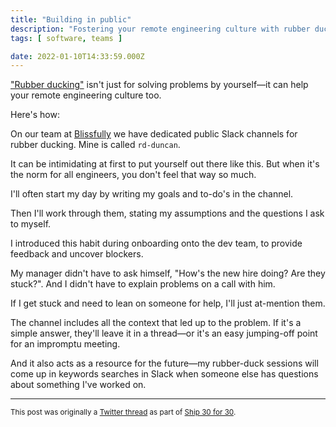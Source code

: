 ```yaml
---
title: "Building in public"
description: "Fostering your remote engineering culture with rubber ducking"
tags: [ software, teams ]

date: 2022-01-10T14:33:59.000Z
---
```


["Rubber ducking"](https://en.wikipedia.org/wiki/Rubber_duck_debugging) isn't just for solving problems by yourself—it can help your remote engineering culture too. 

Here's how:

On our team at [Blissfully](https://twitter.com/BlissfullySaaS) we have dedicated public Slack channels for rubber ducking. Mine is called `rd-duncan`.

It can be intimidating at first to put yourself out there like this. But when it's the norm for all engineers, you don't feel that way so much.

I'll often start my day by writing my goals and to-do's in the channel. 

Then I'll work through them, stating my assumptions and the questions I ask to myself.

I introduced this habit during onboarding onto the dev team, to provide feedback and uncover blockers.

My manager didn't have to ask himself, "How's the new hire doing? Are they stuck?". And I didn't have to explain problems on a call with him.

If I get stuck and need to lean on someone for help, I'll just at-mention them.

The channel includes all the context that led up to the problem. If it's a simple answer, they'll leave it in a thread—or it's an easy jumping-off point for an impromptu meeting.

And it also acts as a resource for the future—my rubber-duck sessions will come up in keywords searches in Slack when someone else has questions about something I've worked on.

---

<small>This post was originally a [Twitter thread](https://twitter.com/DuncanMalashock/status/1480548481261613062) as part of [Ship 30 for 30](https://www.ship30for30.com/).</small>